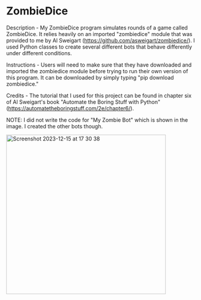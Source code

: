 # ZombieDice

Description - My ZombieDice program simulates rounds of a game called ZombieDice. It relies heavily on an imported "zombiedice" module that was provided to me by Al Sweigart (https://github.com/asweigart/zombiedice/). I used Python classes to create several different bots that behave differently under different conditions.

Instructions - Users will need to make sure that they have downloaded and imported the zombiedice module before trying to run their own version of this program. It can be downloaded by simply typing "pip download zombiedice."

Credits - The tutorial that I used for this project can be found in chapter six of Al Sweigart's book "Automate the Boring Stuff with Python" (https://automatetheboringstuff.com/2e/chapter6/).

NOTE: I did not write the code for "My Zombie Bot" which is shown in the image. I created the other bots though. 

<img width="425" alt="Screenshot 2023-12-15 at 17 30 38" src="https://github.com/lyoung71/ZombieDice/assets/97708106/b5a4014f-f920-4447-a0cd-5331f91f2419">

